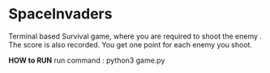 # SpaceInvaders

Terminal based Survival game, where you are required to shoot the enemy . The score is also recorded. You get one point for each enemy you shoot.

**HOW to RUN**
run command : python3 game.py

